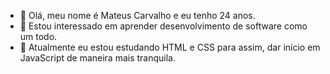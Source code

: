 - 👋 Olá, meu nome é Mateus Carvalho e eu tenho 24 anos.
- 👀 Estou interessado em aprender desenvolvimento de software como um todo.
- 🌱 Atualmente eu estou estudando HTML e CSS para assim, dar inicio em JavaScript de maneira mais tranquila.


<!---
mateuzera/mateuzera is a ✨ special ✨ repository because its `README.md` (this file) appears on your GitHub profile.
You can click the Preview link to take a look at your changes.
--->
